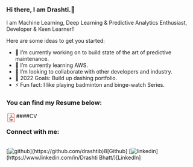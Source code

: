 ### Hi there, I am Drashti.👋

I am Machine Learning, Deep Learning & Predictive Analytics Enthusiast, Developer & Keen Learner!! 



Here are some ideas to get you started:

- 🔭 I’m currently working on to build state of the art of predictive maintenance. 
- 🌱 I’m currently learning AWS. 
- 👯 I’m looking to collaborate with other developers and industry. 
- 🥅 2022 Goals: Build up dashing portfolio. 
- ⚡ Fun fact: I like playing badminton and binge-watch Series. 

### You can find my Resume below:

####CV[<img align="left" alt="vkyprmr | Resume" width="26px" src="https://raw.githubusercontent.com/vkyprmr/vkyprmr/master/assets/png/PDF_32.png" />](https://github.com/drashtib/drashtib/blob/main/CV_Drashti_Bhatt.pdf)  
 
### Connect with me:
<br />
[<img src='https://cdn.jsdelivr.net/npm/simple-icons@3.0.1/icons/github.svg' alt='github' height='40'>](https://github.com/drashtib)8[Github]
[<img src='https://cdn.jsdelivr.net/npm/simple-icons@3.0.1/icons/linkedin.svg' alt='linkedin' height='40'>](https://www.linkedin.com/in/Drashti Bhatt/)[LinkedIn]  

<br />
